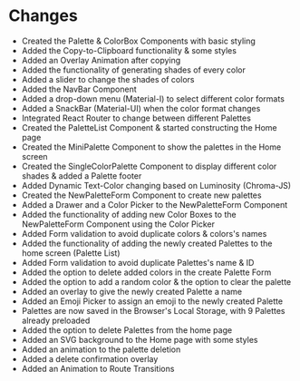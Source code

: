 # **Changes**

- Created the Palette & ColorBox Components with basic styling
- Added the Copy-to-Clipboard functionality & some styles
- Added an Overlay Animation after copying
- Added the functionality of generating shades of every color
- Added a slider to change the shades of colors
- Added the NavBar Component
- Added a drop-down menu (Material-I) to select different color formats
- Added a SnackBar (Material-UI) when the color format changes
- Integrated React Router to change between different Palettes
- Created the PaletteList Component & started constructing the Home page
- Created the MiniPalette Component to show the palettes in the Home screen
- Created the SingleColorPalette Component to display different color shades & added a Palette footer
- Added Dynamic Text-Color changing based on Luminosity (Chroma-JS)
- Created the NewPaletteForm Component to create new palettes
- Added a Drawer and a Color Picker to the NewPaletteForm Component
- Added the functionality of adding new Color Boxes to the NewPaletteForm Component using the Color Picker
- Added Form validation to avoid duplicate colors & colors's names
- Added the functionality of adding the newly created Palettes to the home screen (Palette List)
- Added Form validation to avoid duplicate Palettes's name & ID
- Added the option to delete added colors in the create Palette Form
- Added the option to add a random color & the option to clear the palette
- Added an overlay to give the newly created Palette a name
- Added an Emoji Picker to assign an emoji to the newly created Palette
- Palettes are now saved in the Browser's Local Storage, with 9 Palettes already preloaded
- Added the option to delete Palettes from the home page
- Added an SVG background to the Home page with some styles
- Added an animation to the palette deletion
- Added a delete confirmation overlay
- Added an Animation to Route Transitions

